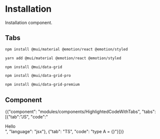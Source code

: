 # Installation

<p class="description">Installation component.</p>

## Tabs

<codeblock storageKey="package-manager">

```bash npm
npm install @mui/material @emotion/react @emotion/styled
```

```bash yarn
yarn add @mui/material @emotion/react @emotion/styled
```

</codeblock>

<codeblock storageKey="license">

```bash MIT
npm install @mui/data-grid
```

```bash Pro
npm install @mui/data-grid-pro
```

```bash Premium
npm install @mui/data-grid-premium
```

</codeblock>

## Component

{{"component": "modules/components/HighlightedCodeWithTabs", "tabs": [{"tab":"JS", "code":"<div>Hello</div>", "language": "jsx"}, {"tab": "TS", "code": "type A = {}"}]}}
